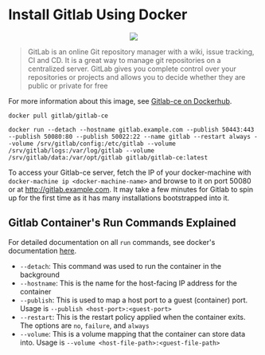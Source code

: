 # Install Gitlab Using Docker

<p align="center"><img src="https://cdn.xebialabs.com/assets/files/plugins/gitlab.jpg" /></p>

> GitLab is an online Git repository manager with a wiki, issue tracking, CI and CD. It is a great way to manage git repositories on a centralized server. GitLab gives you complete control over your repositories or projects and allows you to decide whether they are public or private for free

For more information about this image, see [Gitlab-ce on Dockerhub](https://hub.docker.com/r/gitlab/gitlab-ce/).

```
docker pull gitlab/gitlab-ce
```

```
docker run --detach --hostname gitlab.example.com --publish 50443:443 --publish 50080:80 --publish 50022:22 --name gitlab --restart always --volume /srv/gitlab/config:/etc/gitlab --volume /srv/gitlab/logs:/var/log/gitlab --volume /srv/gitlab/data:/var/opt/gitlab gitlab/gitlab-ce:latest
```
To access your Gitlab-ce server, fetch the IP of your docker-machine with `docker-machine ip <docker-machine-name>` and browse to it on port 50080 or at http://gitlab.example.com. It may take a few minutes for Gitlab to spin up for the first time as it has many installations bootstrapped into it.

## Gitlab Container's Run Commands Explained
For detailed documentation on all `run` commands, see docker's documentation [here](https://docs.docker.com/engine/reference/commandline/run/#options).
+ `--detach`: This command was used to run the container in the background
+ `--hostname`: This is the name for the host-facing IP address for the container
+ `--publish`: This is used to map a host port to a guest (container) port. Usage is `--publish <host-port>:<guest-port>`
+ `--restart`: This is the restart policy applied when the container exits. The options are `no`, `failure`, and `always`
+ `--volume`: This is a volume mapping that the container can store data into. Usage is `--volume <host-file-path>:<guest-file-path>`

